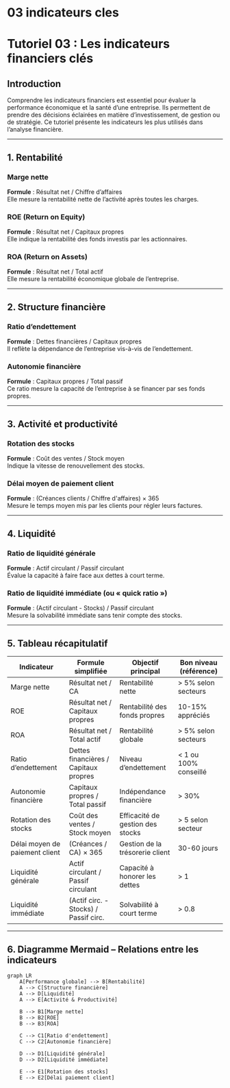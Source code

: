 # 03 indicateurs cles

# Tutoriel 03 : Les indicateurs financiers clés

## Introduction

Comprendre les indicateurs financiers est essentiel pour évaluer la performance économique et la santé d’une entreprise. Ils permettent de prendre des décisions éclairées en matière d’investissement, de gestion ou de stratégie. Ce tutoriel présente les indicateurs les plus utilisés dans l’analyse financière.

---

## 1. Rentabilité

### Marge nette
**Formule** : Résultat net / Chiffre d’affaires  
Elle mesure la rentabilité nette de l’activité après toutes les charges.

### ROE (Return on Equity)
**Formule** : Résultat net / Capitaux propres  
Elle indique la rentabilité des fonds investis par les actionnaires.

### ROA (Return on Assets)
**Formule** : Résultat net / Total actif  
Elle mesure la rentabilité économique globale de l’entreprise.

---

## 2. Structure financière

### Ratio d’endettement
**Formule** : Dettes financières / Capitaux propres  
Il reflète la dépendance de l’entreprise vis-à-vis de l’endettement.

### Autonomie financière
**Formule** : Capitaux propres / Total passif  
Ce ratio mesure la capacité de l’entreprise à se financer par ses fonds propres.

---

## 3. Activité et productivité

### Rotation des stocks
**Formule** : Coût des ventes / Stock moyen  
Indique la vitesse de renouvellement des stocks.

### Délai moyen de paiement client
**Formule** : (Créances clients / Chiffre d'affaires) × 365  
Mesure le temps moyen mis par les clients pour régler leurs factures.

---

## 4. Liquidité

### Ratio de liquidité générale
**Formule** : Actif circulant / Passif circulant  
Évalue la capacité à faire face aux dettes à court terme.

### Ratio de liquidité immédiate (ou « quick ratio »)
**Formule** : (Actif circulant - Stocks) / Passif circulant  
Mesure la solvabilité immédiate sans tenir compte des stocks.

---

## 5. Tableau récapitulatif

| Indicateur                        | Formule simplifiée                               | Objectif principal                         | Bon niveau (référence) |
|----------------------------------|--------------------------------------------------|--------------------------------------------|-------------------------|
| Marge nette                      | Résultat net / CA                                | Rentabilité nette                          | > 5% selon secteurs     |
| ROE                              | Résultat net / Capitaux propres                  | Rentabilité des fonds propres              | 10-15% appréciés        |
| ROA                              | Résultat net / Total actif                       | Rentabilité globale                        | > 5% selon secteurs     |
| Ratio d’endettement              | Dettes financières / Capitaux propres            | Niveau d’endettement                       | < 1 ou 100% conseillé   |
| Autonomie financière             | Capitaux propres / Total passif                  | Indépendance financière                    | > 30%                   |
| Rotation des stocks              | Coût des ventes / Stock moyen                    | Efficacité de gestion des stocks           | > 5 selon secteur       |
| Délai moyen de paiement client   | (Créances / CA) × 365                            | Gestion de la trésorerie client            | 30-60 jours             |
| Liquidité générale               | Actif circulant / Passif circulant               | Capacité à honorer les dettes              | > 1                     |
| Liquidité immédiate              | (Actif circ. - Stocks) / Passif circ.            | Solvabilité à court terme                  | > 0.8                   |

---

## 6. Diagramme Mermaid – Relations entre les indicateurs

```mermaid
graph LR
    A[Performance globale] --> B[Rentabilité]
    A --> C[Structure financière]
    A --> D[Liquidité]
    A --> E[Activité & Productivité]

    B --> B1[Marge nette]
    B --> B2[ROE]
    B --> B3[ROA]

    C --> C1[Ratio d'endettement]
    C --> C2[Autonomie financière]

    D --> D1[Liquidité générale]
    D --> D2[Liquidité immédiate]

    E --> E1[Rotation des stocks]
    E --> E2[Délai paiement client]


